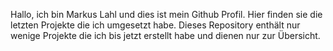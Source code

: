 Hallo, 
ich bin Markus Lahl und dies ist mein Github Profil.
Hier finden sie die letzten Projekte die ich umgesetzt habe.
Dieses Repository enthält nur wenige Projekte die ich bis jetzt erstellt habe und dienen nur zur Übersicht.

<!---
Ceroxyo/Ceroxyo is a ✨ special ✨ repository because its `README.md` (this file) appears on your GitHub profile.
You can click the Preview link to take a look at your changes.
--->

